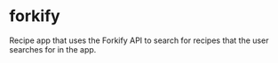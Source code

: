 # forkify
Recipe app that uses the Forkify API to search for recipes that the user searches for in the app.
